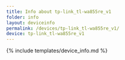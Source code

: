 ```yaml
---
title: Info about tp-link_tl-wa855re_v1
folder: info
layout: deviceinfo
permalink: /devices/tp-link_tl-wa855re_v1/
device: tp-link_tl-wa855re_v1
---
```

{% include templates/device_info.md %}
